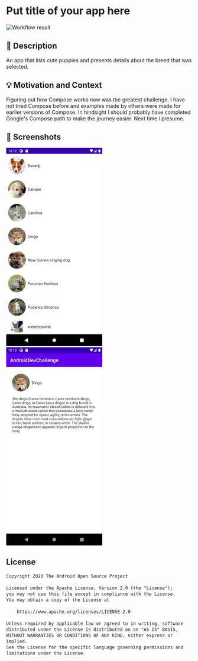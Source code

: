 # Put title of your app here

<!--- Replace <OWNER> with your Github Username and <REPOSITORY> with the name of your repository. -->
<!--- You can find both of these in the url bar when you open your repository in github. -->
![Workflow result](https://github.com/asghol/android-dev-challenge-compose/workflows/Check/badge.svg)


## :scroll: Description
<!--- Describe your app in one or two sentences -->
An app that lists cute puppies and presents details about the breed that was selected.

## :bulb: Motivation and Context
<!--- Optionally point readers to interesting parts of your submission. -->
<!--- What are you especially proud of? -->
Figuring out how Compose works now was the greatest challenge. I have not tried Compose before and
examples made by others were made for earlier versions of Compose. In hindsight I should probably
have completed Google's Compose path to make the journey easier. Next time i presume.

## :camera_flash: Screenshots
<!-- You can add more screenshots here if you like -->
<img src="/results/screenshot_1.png" width="260">&emsp;<img src="/results/screenshot_2.png" width="260">

## License
```
Copyright 2020 The Android Open Source Project

Licensed under the Apache License, Version 2.0 (the "License");
you may not use this file except in compliance with the License.
You may obtain a copy of the License at

    https://www.apache.org/licenses/LICENSE-2.0

Unless required by applicable law or agreed to in writing, software
distributed under the License is distributed on an "AS IS" BASIS,
WITHOUT WARRANTIES OR CONDITIONS OF ANY KIND, either express or implied.
See the License for the specific language governing permissions and
limitations under the License.
```